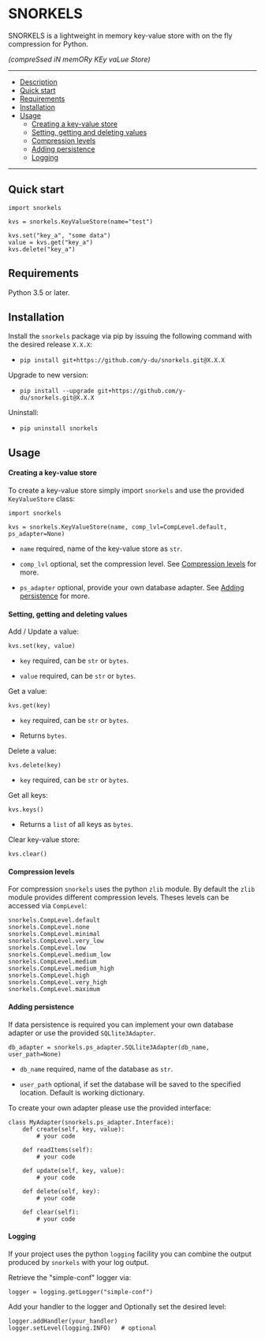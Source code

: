 SNORKELS
=======

SNORKELS is a lightweight in memory key-value store with on the fly compression for Python.

*(compreSsed iN memORy KEy vaLue Store)*

---

+ [Description](#description)
+ [Quick start](#quick-start)
+ [Requirements](#requirements)
+ [Installation](#installation)
+ [Usage](#usage)
    + [Creating a key-value store](#creating-a-key-value-store)
    + [Setting, getting and deleting values](#setting,-getting-and-deleting-values)
    + [Compression levels](#compression-levels)
    + [Adding persistence](#adding-persistence)
    + [Logging](#logging)

---


Quick start
---
    import snorkels
    
    kvs = snorkels.KeyValueStore(name="test")
    
    kvs.set("key_a", "some data")
    value = kvs.get("key_a")
    kvs.delete("key_a")


Requirements
----

Python 3.5 or later.


Installation
----

Install the `snorkels` package via pip by issuing the following command with the desired release `X.X.X`: 

- `pip install git+https://github.com/y-du/snorkels.git@X.X.X` 

Upgrade to new version: 

- `pip install --upgrade git+https://github.com/y-du/snorkels.git@X.X.X`

Uninstall: 

- `pip uninstall snorkels`


Usage
----

#### Creating a key-value store

To create a key-value store simply import `snorkels` and use the provided `KeyValueStore` class:
 
    import snorkels
    
    kvs = snorkels.KeyValueStore(name, comp_lvl=CompLevel.default, ps_adapter=None)

- `name` required, name of the key-value store as `str`.

- `comp_lvl` optional, set the compression level. See [Compression levels](#compression-levels) for more.

- `ps_adapter` optional, provide your own database adapter. See [Adding persistence](#adding-persistence) for more.


#### Setting, getting and deleting values

Add / Update a value:

    kvs.set(key, value)

- `key` required, can be `str` or `bytes`.

- `value` required, can be `str` or `bytes`.

Get a value:

    kvs.get(key)

- `key` required, can be `str` or `bytes`.

- Returns `bytes`.

Delete a value:

    kvs.delete(key)

- `key` required, can be `str` or `bytes`.

Get all keys:

    kvs.keys()

- Returns a `list` of all keys as `bytes`.

Clear key-value store:

    kvs.clear()

#### Compression levels

For compression `snorkels` uses the python `zlib` module. By default the `zlib` module provides different compression levels. Theses levels can be accessed via `CompLevel`:

    snorkels.CompLevel.default
    snorkels.CompLevel.none
    snorkels.CompLevel.minimal
    snorkels.CompLevel.very_low
    snorkels.CompLevel.low
    snorkels.CompLevel.medium_low
    snorkels.CompLevel.medium
    snorkels.CompLevel.medium_high
    snorkels.CompLevel.high
    snorkels.CompLevel.very_high
    snorkels.CompLevel.maximum

#### Adding persistence

If data persistence is required you can implement your own database adapter or use the provided `SQLlite3Adapter`.

    db_adapter = snorkels.ps_adapter.SQLlite3Adapter(db_name, user_path=None)
    
- `db_name` required, name of the database as `str`.

- `user_path` optional, if set the database will be saved to the specified location. Default is working dictionary.

To create your own adapter please use the provided interface:

    class MyAdapter(snorkels.ps_adapter.Interface):
        def create(self, key, value):
            # your code

        def readItems(self):
            # your code
    
        def update(self, key, value):
            # your code
    
        def delete(self, key):
            # your code
    
        def clear(self):
            # your code

#### Logging

If your project uses the python `logging` facility you can combine the output produced by `snorkels` with your log output.

Retrieve the "simple-conf" logger via:

    logger = logging.getLogger("simple-conf")

Add your handler to the logger and Optionally set the desired level:

    logger.addHandler(your_handler)
    logger.setLevel(logging.INFO)   # optional
